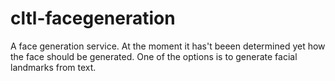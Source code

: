 # cltl-facegeneration
A face generation service.
At the moment it has't beeen determined yet how the face should be generated.
One of the options is to generate facial landmarks from text.
